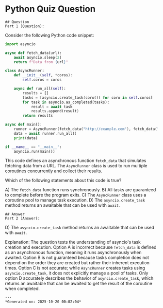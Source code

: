 # Python Quiz Question
    
    ## Question
    Part 1 (Question):
Consider the following Python code snippet:
```python
import asyncio

async def fetch_data(url):
    await asyncio.sleep(2)
    return f"Data from {url}"

class AsyncRunner:
    def __init__(self, *coros):
        self.coros = coros

    async def run_all(self):
        results = []
        tasks = [asyncio.create_task(coro()) for coro in self.coros]
        for task in asyncio.as_completed(tasks):
            result = await task
            results.append(result)
        return results

async def main():
    runner = AsyncRunner(fetch_data("http://example.com"), fetch_data("http://example.org"))
    data = await runner.run_all()
    print(data)

if __name__ == "__main__":
    asyncio.run(main())
```
This code defines an asynchronous function `fetch_data` that simulates fetching data from a URL. The `AsyncRunner` class is used to run multiple coroutines concurrently and collect their results.

Which of the following statements about this code is true?

A) The `fetch_data` function runs synchronously.
B) All tasks are guaranteed to complete before the program exits.
C) The `AsyncRunner` class uses a coroutine pool to manage task execution.
D) The `asyncio.create_task` method returns an awaitable that can be used with `await`.
    
    ## Answer
    Part 2 (Answer):
D) The `asyncio.create_task` method returns an awaitable that can be used with `await`.

Explanation: The question tests the understanding of asyncio's task creation and execution. Option A is incorrect because `fetch_data` is defined as an asynchronous function, meaning it runs asynchronously when awaited. Option B is not guaranteed because tasks completion does not depend on the order they are created but rather their inherent execution times. Option C is not accurate; while `AsyncRunner` creates tasks using `asyncio.create_task`, it does not explicitly manage a pool of tasks. Only option D accurately describes the behavior of `asyncio.create_task`, which returns an awaitable that can be awaited to get the result of the coroutine when completed.
    
    ---
    *Generated on: 2025-10-20 00:02:04*
    